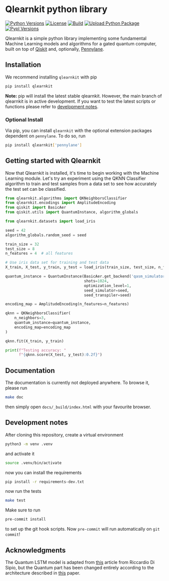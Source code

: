 # Qlearnkit python library

[![Python Versions](https://img.shields.io/badge/Python-3.7&nbsp;|&nbsp;3.8&nbsp;|&nbsp;3.9-blue.svg?style=flat&logo=python&logoColor=white)]()
[![License](https://img.shields.io/github/license/mspronesti/qlearnkit)](https://opensource.org/licenses/Apache-2.0)
[![Build](https://github.com/mspronesti/qlearnkit/actions/workflows/build-and-test.yml/badge.svg)]()
[![Upload Python Package](https://github.com/mspronesti/qlearnkit/workflows/Upload%20Python%20Package/badge.svg)](https://pypi.org/project/qlearnkit)
[![PypI Versions](https://img.shields.io/pypi/v/qlearnkit)](https://pypi.org/project/qlearnkit/#history)

Qlearnkit is a simple python library implementing some fundamental Machine Learning models and algorithms for a gated quantum computer, built on top of [Qiskit](https://github.com/Qiskit/qiskit)
and, optionally, [Pennylane](https://pennylane.ai/).

## Installation

We recommend installing `qlearnkit` with pip
```bash
pip install qlearnkit
```
**Note:** pip will install the latest stable qlearnkit.
However, the main branch of qlearnkit is in active development. If you want to test the latest scripts or functions please refer to [development notes](#development-notes).

### Optional Install
Via pip, you can install `qlearnkit` with the optional extension
packages dependent on `pennylane`. To do so, run
```bash
pip install qlearnkit['pennylane']
```

## Getting started with Qlearnkit

Now that Qlearnkit is installed, it's time to begin working with the Machine Learning module.
Let's try an experiment using the QKNN Classifier algorithm to train and test samples from a
data set to see how accurately the test set can be classified.

```python
from qlearnkit.algorithms import QKNeighborsClassifier
from qlearnkit.encodings import AmplitudeEncoding
from qiskit import BasicAer
from qiskit.utils import QuantumInstance, algorithm_globals

from qlearnkit.datasets import load_iris

seed = 42
algorithm_globals.random_seed = seed

train_size = 32
test_size = 8
n_features = 4  # all features

# Use iris data set for training and test data
X_train, X_test, y_train, y_test = load_iris(train_size, test_size, n_features)

quantum_instance = QuantumInstance(BasicAer.get_backend('qasm_simulator'),
                                   shots=1024,
                                   optimization_level=1,
                                   seed_simulator=seed,
                                   seed_transpiler=seed)

encoding_map = AmplitudeEncoding(n_features=n_features)

qknn = QKNeighborsClassifier(
    n_neighbors=3,
    quantum_instance=quantum_instance,
    encoding_map=encoding_map
)

qknn.fit(X_train, y_train)

print(f"Testing accuracy: "
      f"{qknn.score(X_test, y_test):0.2f}")
```

## Documentation

The documentation is currently not deployed anywhere. To browse it, please run

```bash
make doc
```

then simply open `docs/_build/index.html` with your favourite browser.

## Development notes

After cloning this repository, create a virtual environment

```bash
python3 -m venv .venv
```

and activate it

```bash
source .venv/bin/activate
```

now you can install the requirements

```bash
pip install -r requirements-dev.txt
```

now run the tests

```bash
make test
```

Make sure to run

```bash
pre-commit install
```

to set up the git hook scripts. Now `pre-commit` will run automatically on `git commit`!

## Acknowledgments
The Quantum LSTM model is adapted from [this](https://towardsdatascience.com/a-quantum-enhanced-lstm-layer-38a8c135dbfa) article from Riccardio Di Sipio, but the Quantum part
has been changed entirely according to the architecture described in [this](https://arxiv.org/pdf/2009.01783.pdf) paper.